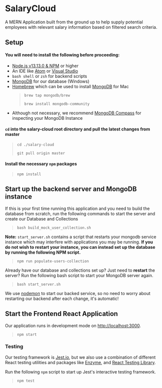 # SalaryCloud
A MERN Application built from the ground up to help supply potential employees with relevant salary information based on filtered search criteria.

## Setup
#### You will need to install the following before proceeding:
- [Node.js v13.13.0 & NPM](https://nodejs.org/en/download/) or higher
- An IDE like [Atom](https://atom.io/) or [Visual Studio](https://visualstudio.microsoft.com/downloads/)
- `bash shell` or `zsh` for backend scripts
- [MongoDB](https://www.mongodb.com/) for our database (Windows)
- [Homebrew](https://brew.sh/) which can be used to install [MongoDB](https://github.com/mongodb/homebrew-brew) for Mac
  > `brew tap mongodb/brew`
  >
  > `brew install mongodb-community`
- Although not necessary, we recommend [MongoDB Compass](https://www.mongodb.com/products/compass) for inspecting your MongoDB Instance

#### `cd` into the salary-cloud root directory and pull the latest changes from master
> `cd ./salary-cloud`
>
> `git pull origin master`

#### Install the necessary `npm` packages
> `npm install`

## Start up the backend server and MongoDB instance

If this is your first time running this application and you need to build the database from scratch, run the following commands to start the server and create our Database and Collections
>`bash build_mock_user_collection.sh`

**Note:** `start_server.sh` contains a script that restarts your mongodb service instance which may interfere with applications you may be running. **If you do not wish to restart your instance, you can instead set up the database by running the following NPM script.**
> `npm run populate-users-collection`

Already have our database and collections set up? Just need to **restart** the server? Run the following bash script to start your MongoDB server again.
> `bash start_server.sh`

We use [nodemon](https://www.npmjs.com/package/nodemon) to start our backed service, so no need to worry about restarting our backend after each change, it's automatic!

## Start the Frontend React Application
Our application runs in development mode on [http://localhost:3000](http://localhost:3000).
> `npm start`

### Testing
Our testing framework is [Jest.io](https://jestjs.io/), but we also use a combination of different React testing utilities and packages like [Enzyme](https://enzymejs.github.io/enzyme/), and [React Testing Library](https://testing-library.com/docs/intro).

Run the following `npm` script to start up Jest's interactive testing framework.
> `npm test`
